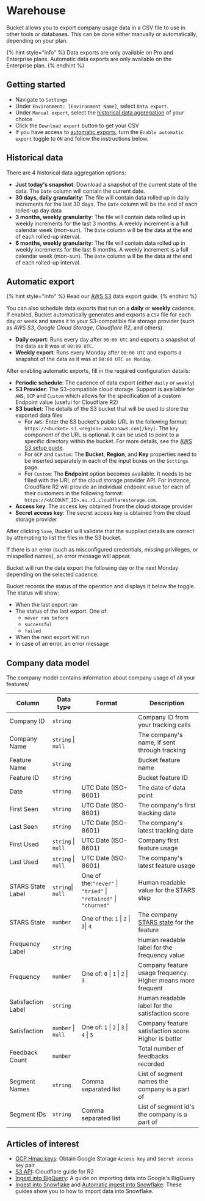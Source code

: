 # Warehouse

Bucket allows you to export company usage data in a CSV file to use in other tools or databases.  This can be done either manually or automatically, depending on your plan.

{% hint style="info" %}
Data exports are only available on Pro and Enterprise plans. Automatic data exports are only available on the Enterprise plan.&#x20;
{% endhint %}

## Getting started

* Navigate to `Settings`
* Under `Environment: [Environment Name]`, select `Data export`. &#x20;
* Under `Manual export`, select the [historical data aggregation](data-export.md#historical-data) of your choice
* Click the `Download export` button to get your CSV
* If you have access to [automatic exports](data-export.md#automatic-export), turn the `Enable automatic export` toggle to `ON` and follow the instructions below.&#x20;

## Historical data

There are 4 historical data aggregation options:

* **Just today's snapshot**: Download a snapshot of the current state of the data. The `Date` column will contain the current date.
* **30 days, daily granularity**: The file will contain data rolled up in daily increments for the last 30 days. The `Date` column will be the end of each rolled-up day data
* **3 months, weekly granularity**: The file will contain data rolled up in weekly increments for the last 3 months. A weekly increment is a full calendar week (mon-sun). The `Date` column will be the data at the end of each rolled-up interval.
* **6 months, weekly granularity**: The file will contain data rolled up in weekly increments for the last 6 months. A weekly increment is a full calendar week (mon-sun). The `Date` column will be the data at the end of each rolled-up interval.

## Automatic export

{% hint style="info" %}
Read our [AWS S3](../integrations/aws-s3.md) data export guide.
{% endhint %}

You can also schedule data exports that run on a **daily** or **weekly** cadence. If enabled, Bucket automatically generates and exports a `CSV` file for each day or week and saves it to your S3-compatible file storage provider (such as _AWS S3_, _Google Cloud Storage_, _Cloudflare R2_, and others).

* **Daily export**: Runs every day after `00:00 UTC` and exports a snapshot of the data as it was at `00:00 UTC`.&#x20;
* **Weekly export**: Runs every Monday after `00:00 UTC` and exports a snapshot of the data as it was at `00:00 UTC on Monday`.

After enabling automatic exports, fill in the required configuration details:

* **Periodic schedule**: The cadence of data export (either `daily` or `weekly`)
* **S3 Provider**: The S3-compatible cloud storage. Support is available for `AWS`, `GCP` and `Custom` which allows for the specification of a custom Endpoint value (useful for Cloudflare R2)
* **S3 bucket**: The details of the S3 bucket that will be used to store the exported data files
  * For `AWS`: Enter the S3 bucket's public URL in the following format: `https://<bucket>.s3.<region>.amazonaws.com[/key]`. The `key` component of the URL is optional. It can be used to point to a specific directory within the bucket. For more details, see the [AWS S3 setup guide](doc:aws-s3-setup-guide).
  * For `GCP` and `Custom`: The **Bucket**, **Region**, and **Key** properties need to be inserted separately in each of the input boxes on the `Settings` page.
  * For `Custom`: The **Endpoint** option becomes available. It needs to be filled with the URL of the cloud storage provider API. For instance, Cloudflare R2 will provide an individual endpoint value for each of their customers in the following format: `https://<ACCOUNT_ID>.eu.r2.cloudflarestorage.com`.
* **Access key**: The access key obtained from the cloud storage provider
* **Secret access key**: The secret access key is obtained from the cloud storage provider

After clicking `Save`, Bucket will validate that the supplied details are correct by attempting to list the files in the S3 bucket.&#x20;

If there is an error (such as misconfigured credentials, missing privileges, or misspelled names), an error message will appear.&#x20;

Bucket will run the data export the following day or the next Monday depending on the selected cadence.

Bucket records the status of the operation and displays it below the toggle. The status will show:

* When the last export ran
* The status of the last export. One of:
  * `never ran before`
  * `successful`&#x20;
  * `failed`
* When the next export will run
* In case of an error, an error message

## Company data model

The company model contains information about company usage of all your features/

| Column             | Data type          | Format                                                           | Description                                                                    |
| ------------------ | ------------------ | ---------------------------------------------------------------- | ------------------------------------------------------------------------------ |
| Company ID         | `string`           |                                                                  | Company ID from your tracking calls                                            |
| Company Name       | `string` \| `null` |                                                                  | The company's name, if sent through tracking                                   |
| Feature Name       | `string`           |                                                                  | Bucket feature name                                                            |
| Feature ID         | `string`           |                                                                  | Bucket feature ID                                                              |
| Date               | `string`           | UTC Date (ISO-8601)                                              | The date of data point                                                         |
| First Seen         | `string`           | UTC Date (ISO-8601)                                              | The company's first tracking date                                              |
| Last Seen          | `string`           | UTC Date (ISO-8601)                                              | The company's latest tracking date                                             |
| First Used         | `string` \| `null` | UTC Date (ISO-8601)                                              | Company first feature usage                                                    |
| Last Used          | `string` \| `null` | UTC Date (ISO-8601)                                              | The company's latest feature usage                                             |
| STARS State Label  | `string`\| `null`  | One of the:`"never"` \| `"tried"` \| `"retained"` \| `"churned"` | Human readable value for the STARS step                                        |
| STARS State        | `number`           | One of the: `1` \| `2` \| `3`\| `4`                              | The company [STARS state](feature-analysis/stars-framework.md) for the feature |
| Frequency Label    | `string`           |                                                                  | Human readable label for the frequency value                                   |
| Frequency          | `number`           | One of: `0` \| `1` \| `2` \| `3`                                 | Company feature usage frequency. Higher means more frequent                    |
| Satisfaction Label | `string`           |                                                                  | Human readable label for the satisfaction score                                |
| Satisfaction       | `number` \| `null` | One of: `1` \| `2` \| `3` \| `4` \| `5`                          | Company feature satisfaction score. Higher is better                           |
| Feedback Count     | `number`           |                                                                  | Total number of feedbacks recorded                                             |
| Segment Names      | `string`           | Comma separated list                                             | List of segment names the company is a part of                                 |
| Segment IDs        | `string`           | Comma separated list                                             | List of segment id's the company is a part of                                  |

## Articles of interest

* [GCP Hmac keys](https://cloud.google.com/storage/docs/authentication/hmackeys): Obtain Google Storage `Access key` and `Secret access key` pair
* [S3 API](https://developers.cloudflare.com/r2/api/s3/api/): Cloudflare guide for R2
* [Ingest into BigQuery](https://cloud.google.com/bigquery/docs/s3-transfer-intro): A guide on importing data into Google's BigQuery
* [Ingest into Snowflake](https://docs.snowflake.com/en/user-guide/data-load-s3) and [Automatic ingest into Snowflake](https://docs.snowflake.com/en/user-guide/data-load-snowpipe-auto-s3): These guides show you to how to import data into Snowflake.

